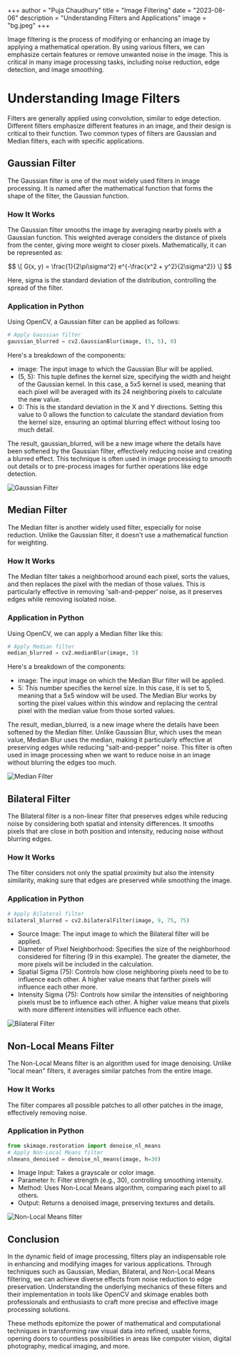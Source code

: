 +++
author = "Puja Chaudhury"
title = "Image Filtering"
date = "2023-08-06"
description = "Understanding Filters and Applications"
image = "bg.jpeg"
+++

Image filtering is the process of modifying or enhancing an image by applying a mathematical operation. By using various filters, we can emphasize certain features or remove unwanted noise in the image. This is critical in many image processing tasks, including noise reduction, edge detection, and image smoothing.

# Understanding Image Filters

Filters are generally applied using convolution, similar to edge detection. Different filters emphasize different features in an image, and their design is critical to their function. Two common types of filters are Gaussian and Median filters, each with specific applications.

## Gaussian Filter

The Gaussian filter is one of the most widely used filters in image processing. It is named after the mathematical function that forms the shape of the filter, the Gaussian function.

### How It Works

The Gaussian filter smooths the image by averaging nearby pixels with a Gaussian function. This weighted average considers the distance of pixels from the center, giving more weight to closer pixels. Mathematically, it can be represented as:

$$ \[ G(x, y) = \frac{1}{2\pi\sigma^2} e^{-\frac{x^2 + y^2}{2\sigma^2}} \] $$

Here, sigma is the standard deviation of the distribution, controlling the spread of the filter.

### Application in Python

Using OpenCV, a Gaussian filter can be applied as follows:

```python
# Apply Gaussian filter
gaussian_blurred = cv2.GaussianBlur(image, (5, 5), 0)
```
Here's a breakdown of the components:

- image: The input image to which the Gaussian Blur will be applied.
- (5, 5): This tuple defines the kernel size, specifying the width and height of the Gaussian kernel. In this case, a 5x5 kernel is used, meaning that each pixel will be averaged with its 24 neighboring pixels to calculate the new value.
- 0: This is the standard deviation in the X and Y directions. Setting this value to 0 allows the function to calculate the standard deviation from the kernel size, ensuring an optimal blurring effect without losing too much detail.


The result, gaussian_blurred, will be a new image where the details have been softened by the Gaussian filter, effectively reducing noise and creating a blurred effect. This technique is often used in image processing to smooth out details or to pre-process images for further operations like edge detection.

![Gaussian Filter](gblur.png)

## Median Filter

The Median filter is another widely used filter, especially for noise reduction. Unlike the Gaussian filter, it doesn't use a mathematical function for weighting.

### How It Works

The Median filter takes a neighborhood around each pixel, sorts the values, and then replaces the pixel with the median of those values. This is particularly effective in removing 'salt-and-pepper' noise, as it preserves edges while removing isolated noise.

### Application in Python

Using OpenCV, we can apply a Median filter like this:

```python
# Apply Median filter
median_blurred = cv2.medianBlur(image, 5)
```

Here's a breakdown of the components:

- image: The input image on which the Median Blur filter will be applied.
- 5: This number specifies the kernel size. In this case, it is set to 5, meaning that a 5x5 window will be used. The Median Blur works by sorting the pixel values within this window and replacing the central pixel with the median value from those sorted values.

The result, median_blurred, is a new image where the details have been softened by the Median filter. Unlike Gaussian Blur, which uses the mean value, Median Blur uses the median, making it particularly effective at preserving edges while reducing "salt-and-pepper" noise. This filter is often used in image processing when we want to reduce noise in an image without blurring the edges too much.

![Median Filter](mblur.png)

## Bilateral Filter
The Bilateral filter is a non-linear filter that preserves edges while reducing noise by considering both spatial and intensity differences. It smooths pixels that are close in both position and intensity, reducing noise without blurring edges.

### How It Works
The filter considers not only the spatial proximity but also the intensity similarity, making sure that edges are preserved while smoothing the image.

### Application in Python

```python
# Apply Bilateral filter
bilateral_blurred = cv2.bilateralFilter(image, 9, 75, 75)
```

- Source Image: The input image to which the Bilateral filter will be applied.
- Diameter of Pixel Neighborhood: Specifies the size of the neighborhood considered for filtering (9 in this example). The greater the diameter, the more pixels will be included in the calculation.
- Spatial Sigma (75): Controls how close neighboring pixels need to be to influence each other. A higher value means that farther pixels will influence each other more.
- Intensity Sigma (75): Controls how similar the intensities of neighboring pixels must be to influence each other. A higher value means that pixels with more different intensities will influence each other.

![Bilateral Filter](bblur.png)

## Non-Local Means Filter
The Non-Local Means filter is an algorithm used for image denoising. Unlike "local mean" filters, it averages similar patches from the entire image.

### How It Works
The filter compares all possible patches to all other patches in the image, effectively removing noise.

### Application in Python

```python
from skimage.restoration import denoise_nl_means
# Apply Non-Local Means filter
nlmeans_denoised = denoise_nl_means(image, h=30)
```
- Image Input: Takes a grayscale or color image.
- Parameter h: Filter strength (e.g., 30), controlling smoothing intensity.
- Method: Uses Non-Local Means algorithm, comparing each pixel to all others.
- Output: Returns a denoised image, preserving textures and details.

![Non-Local Means filter](nlblur.png)

## Conclusion

In the dynamic field of image processing, filters play an indispensable role in enhancing and modifying images for various applications. Through techniques such as Gaussian, Median, Bilateral, and Non-Local Means filtering, we can achieve diverse effects from noise reduction to edge preservation. Understanding the underlying mechanics of these filters and their implementation in tools like OpenCV and skimage enables both professionals and enthusiasts to craft more precise and effective image processing solutions. 

These methods epitomize the power of mathematical and computational techniques in transforming raw visual data into refined, usable forms, opening doors to countless possibilities in areas like computer vision, digital photography, medical imaging, and more.